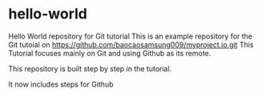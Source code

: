 # hello-world
Hello World repository for Git tutorial
This is an example repository for the Git tutoial on https://github.com/baocaosamsung009/myproject.io.git
This Tutorial focuses mainly on Git and using Github as its remote.

This repository is built step by step in the tutorial.

It now includes steps for Github
